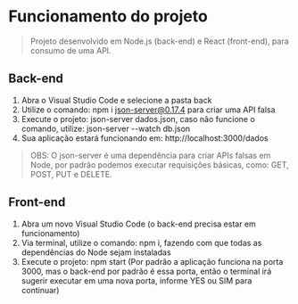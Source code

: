 # Funcionamento do projeto
> Projeto desenvolvido em Node.js (back-end) e React (front-end), para consumo de uma API.

## Back-end
1. Abra o Visual Studio Code e selecione a pasta back
2. Utilize o comando: npm i json-server@0.17.4 para criar uma API falsa
3. Execute o projeto: json-server dados.json, caso não funcione o comando, utilize: json-server --watch db.json
4. Sua aplicação estará funcionando em: http://localhost:3000/dados

> OBS: O json-server é uma dependência para criar APIs falsas em Node, por padrão podemos executar requisições básicas, como: GET, POST, PUT e DELETE.

## Front-end
1. Abra um novo Visual Studio Code (o back-end precisa estar em funcionamento)
2. Via terminal, utilize o comando: npm i, fazendo com que todas as dependências do Node sejam instaladas
3. Execute o projeto: npm start (Por padrão a aplicação funciona na porta 3000, mas o back-end por padrão é essa porta, então o terminal irá sugerir executar em uma nova porta, informe YES ou SIM para continuar)